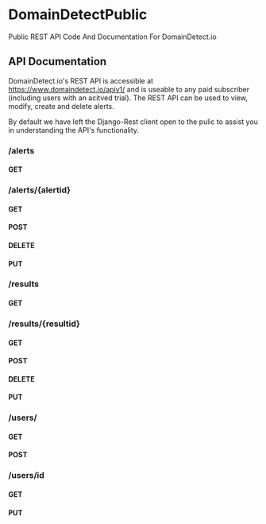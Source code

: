 # DomainDetectPublic
Public REST API Code And Documentation For DomainDetect.io

## API Documentation

DomainDetect.io's REST API is accessible at https://www.domaindetect.io/apiv1/ and is useable to any paid subscriber (including users with an acitved trial). The REST API can be used to view, modify, create and delete alerts.

By default we have left the Django-Rest client open to the pulic to assist you in understanding the API's functionality.

### /alerts

#### GET

### /alerts/{alertid}

#### GET

#### POST

#### DELETE

#### PUT

### /results

#### GET

### /results/{resultid}

#### GET

#### POST

#### DELETE

#### PUT

### /users/

#### GET

#### POST

### /users/id

#### GET

#### PUT
